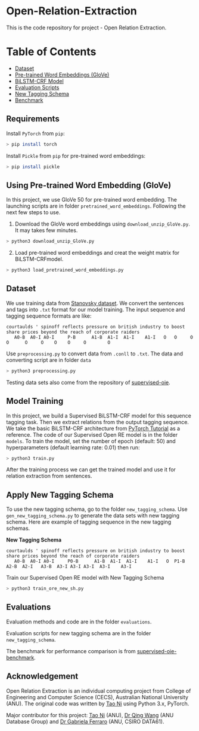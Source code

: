 # Open-Relation-Extraction
This is the code repository for project - Open Relation Extraction.

Table of Contents
=================

* [Dataset](/data)
* [Pre-trained Word Embeddings (GloVe)](/pretrained_word_embeddings)
* [BiLSTM-CRF Model](/models)
* [Evaluation Scripts](/evaluations)
* [New Tagging Schema](/new_tagging_schema)
* [Benchmark](/benckmark)

## Requirements

Install `PyTorch` from `pip`:
```bash
> pip install torch
```

Install `Pickle` from `pip` for pre-trained word embeddings:
```bash
> pip install pickle
```

## Using Pre-trained Word Embedding (GloVe)
In this project, we use GloVe 50 for pre-trained word embedding. The launching scripts are in folder `pretrained_word_embeddings`. Following the next few steps to use.
1. Download the GloVe word embeddings using `download_unzip_GloVe.py`. It may takes few minutes.
```bash
> python3 download_unzip_GloVe.py
```
2. Load pre-trained word embeddings and creat the weight matrix for BiLSTM-CRFmodel.
```bash
> python3 load_pretrained_word_embeddings.py
```

## Dataset
We use training data from [Stanovsky dataset](https://github.com/gabrielStanovsky/supervised-oie/tree/master/data). We convert the sentences and tags into `.txt` format for our model training. The input sequence and tagging sequence formats are like:
```
courtaulds ' spinoff reflects pressure on british industry to boost share prices beyond the reach of corporate raiders
   A0-B  A0-I A0-I     P-B      A1-B  A1-I  A1-I    A1-I   O   O     O      O      O     O    O    O     O        O
```
Use `preprocessing.py` to convert data from `.conll` to `.txt`. The data and converting script are in folder `data`
```bash
> python3 preprocessing.py
```

Testing data sets also come from the repository of [supervised-oie](https://github.com/gabrielStanovsky/supervised-oie/tree/master/data).

## Model Training
In this project, we build a Supervised BiLSTM-CRF model for this sequence tagging task. Then we extract relations from the output tagging sequence. We take the basic BiLSTM-CRF architecture from [PyTorch Tutorial](https://pytorch.org/tutorials/beginner/nlp/advanced_tutorial.html) as a reference. The code of our Supervised Open RE model is in the folder `models`. To train the model, set the number of epoch (default: 50) and hyperparameters (default learning rate: 0.01) then run:
```bash
> python3 train.py
```
After the training process we can get the trained model and use it for relation extraction from sentences.

## Apply New Tagging Schema
To use the new tagging schema, go to the folder `new_tagging_schema`. Use `gen_new_tagging_schema.py` to generate the data sets with new tagging schema. Here are example of tagging sequence in the new tagging schemas.

**New Tagging Schema**
```
courtaulds ' spinoff reflects pressure on british industry to boost share prices beyond the reach of corporate raiders
   A0-B  A0-I A0-I     P0-B      A1-B  A1-I  A1-I    A1-I   O  P1-B  A2-B  A2-I   A3-B  A3-I A3-I A3-I  A3-I    A3-I
```

Train our Supervised Open RE model with New Tagging Schema

```bash
> python3 train_ore_new_sh.py
```

## Evaluations

Evaluation methods and code are in the folder `evaluations`. 

Evaluation scripts for new tagging schema are in the folder `new_tagging_schema`.

The benchmark for performance comparison is from [supervised-oie-benchmark](https://github.com/gabrielStanovsky/supervised-oie/tree/master/supervised-oie-benchmark).

## Acknowledgement

Open Relation Extraction is an individual computing project from College of Engineering and Computer Science (CECS), Australian National University (ANU). The original code was written by [Tao Ni](/https://tony520.github.io) using Python 3.x, PyTorch.

Major contributor for this project: [Tao Ni](https://tony520.github.io) (ANU), [Dr Qing Wang](http://users.cecs.anu.edu.au/~u5170295/index.html) (ANU Database Group) and [Dr Gabriela Ferraro](http://users.cecs.anu.edu.au/~gferraro/index.html) (ANU, CSIRO DATA61).
